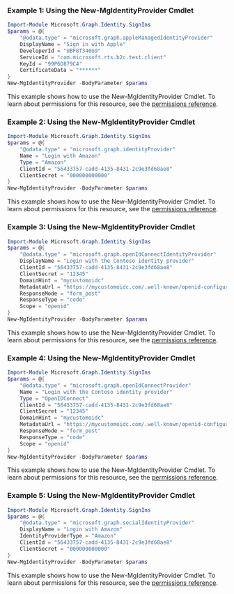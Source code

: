 ### Example 1: Using the New-MgIdentityProvider Cmdlet
```powershell
Import-Module Microsoft.Graph.Identity.SignIns
$params = @{
	"@odata.type" = "microsoft.graph.appleManagedIdentityProvider"
	DisplayName = "Sign in with Apple"
	DeveloperId = "UBF8T346G9"
	ServiceId = "com.microsoft.rts.b2c.test.client"
	KeyId = "99P6D879C4"
	CertificateData = "******"
}
New-MgIdentityProvider -BodyParameter $params
```
This example shows how to use the New-MgIdentityProvider Cmdlet.
To learn about permissions for this resource, see the [permissions reference](/graph/permissions-reference).
### Example 2: Using the New-MgIdentityProvider Cmdlet
```powershell
Import-Module Microsoft.Graph.Identity.SignIns
$params = @{
	"@odata.type" = "microsoft.graph.identityProvider"
	Name = "Login with Amazon"
	Type = "Amazon"
	ClientId = "56433757-cadd-4135-8431-2c9e3fd68ae8"
	ClientSecret = "000000000000"
}
New-MgIdentityProvider -BodyParameter $params
```
This example shows how to use the New-MgIdentityProvider Cmdlet.
To learn about permissions for this resource, see the [permissions reference](/graph/permissions-reference).
### Example 3: Using the New-MgIdentityProvider Cmdlet
```powershell
Import-Module Microsoft.Graph.Identity.SignIns
$params = @{
	"@odata.type" = "microsoft.graph.openIdConnectIdentityProvider"
	DisplayName = "Login with the Contoso identity provider"
	ClientId = "56433757-cadd-4135-8431-2c9e3fd68ae8"
	ClientSecret = "12345"
	DomainHint = "mycustomoidc"
	MetadataUrl = "https://mycustomoidc.com/.well-known/openid-configuration"
	ResponseMode = "form_post"
	ResponseType = "code"
	Scope = "openid"
}
New-MgIdentityProvider -BodyParameter $params
```
This example shows how to use the New-MgIdentityProvider Cmdlet.
To learn about permissions for this resource, see the [permissions reference](/graph/permissions-reference).
### Example 4: Using the New-MgIdentityProvider Cmdlet
```powershell
Import-Module Microsoft.Graph.Identity.SignIns
$params = @{
	"@odata.type" = "microsoft.graph.openIdConnectProvider"
	Name = "Login with the Contoso identity provider"
	Type = "OpenIDConnect"
	ClientId = "56433757-cadd-4135-8431-2c9e3fd68ae8"
	ClientSecret = "12345"
	DomainHint = "mycustomoidc"
	MetadataUrl = "https://mycustomoidc.com/.well-known/openid-configuration"
	ResponseMode = "form_post"
	ResponseType = "code"
	Scope = "openid"
}
New-MgIdentityProvider -BodyParameter $params
```
This example shows how to use the New-MgIdentityProvider Cmdlet.
To learn about permissions for this resource, see the [permissions reference](/graph/permissions-reference).
### Example 5: Using the New-MgIdentityProvider Cmdlet
```powershell
Import-Module Microsoft.Graph.Identity.SignIns
$params = @{
	"@odata.type" = "microsoft.graph.socialIdentityProvider"
	DisplayName = "Login with Amazon"
	IdentityProviderType = "Amazon"
	ClientId = "56433757-cadd-4135-8431-2c9e3fd68ae8"
	ClientSecret = "000000000000"
}
New-MgIdentityProvider -BodyParameter $params
```
This example shows how to use the New-MgIdentityProvider Cmdlet.
To learn about permissions for this resource, see the [permissions reference](/graph/permissions-reference).
